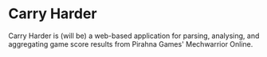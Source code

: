 
Carry Harder
============
Carry Harder is (will be) a web-based application for parsing, analysing, and aggregating game score results from Pirahna Games' Mechwarrior Online.
